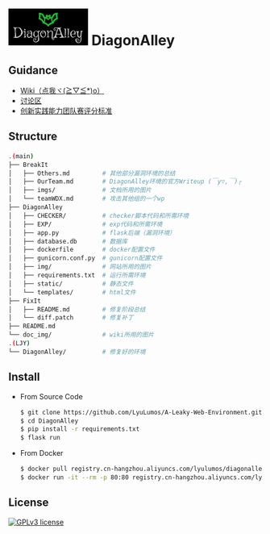 # ![DIagonAlley-Logo](DiagonAlley/img/logo.png) DiagonAlley


## **Guidance**

- [Wiki（点我ヾ(≧▽≦*)o）](https://github.com/LyuLumos/A-Leaky-Web-Environment/wiki/DiagonAlley-(%E2%88%A9%EF%BD%80-%C2%B4)%E2%8A%83%E2%94%81%E2%98%86%EF%BE%9F.*%EF%BD%A5%EF%BD%A1%EF%BE%9F)
- [讨论区](https://github.com/LyuLumos/A-Leaky-Web-Environment/discussions)
- [创新实践能力团队赛评分标准](https://c4pr1c3.github.io/cuc-wiki/cp/assessment.html)

## **Structure**

```bash
.(main)
├── BreakIt
│   ├── Others.md         # 其他部分漏洞环境的总结
│   ├── OurTeam.md        # DiagonAlley环境的官方Writeup (￣y▽,￣)╭ 
│   ├── imgs/             # 文档所用的图片
│   └── teamWDX.md        # 攻击其他组的一个wp
├── DiagonAlley
│   ├── CHECKER/          # checker脚本代码和所需环境
│   ├── EXP/              # exp代码和所需环境
│   ├── app.py            # flask后端（漏洞环境）
│   ├── database.db       # 数据库
│   ├── dockerfile        # docker配置文件
│   ├── gunicorn.conf.py  # gunicorn配置文件
│   ├── img/              # 网站所用的图片
│   ├── requirements.txt  # 运行所需环境
│   ├── static/           # 静态文件
│   └── templates/        # html文件
├── FixIt                 
│   ├── README.md         # 修复阶段总结
│   └── diff.patch        # 修复补丁
├── README.md
└── doc_img/              # wiki所用的图片
.(LJY)
└── DiagonAlley/          # 修复好的环境
```

## **Install**

- From Source Code

  ```bash
  $ git clone https://github.com/LyuLumos/A-Leaky-Web-Environment.git
  $ cd DiagonAlley
  $ pip install -r requirements.txt
  $ flask run
  ```

- From Docker

  ```bash
  $ docker pull registry.cn-hangzhou.aliyuncs.com/lyulumos/diagonalley:0.2
  $ docker run -it --rm -p 80:80 registry.cn-hangzhou.aliyuncs.com/lyulumos/diagonalley:0.2
  ```

## **License**

[![GPLv3 license](https://img.shields.io/badge/License-GPLv3-blue.svg)](http://perso.crans.org/besson/LICENSE.html)
